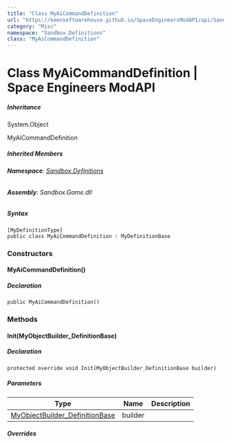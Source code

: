 ```yaml
---
title: "Class MyAiCommandDefinition"
url: "https://keensoftwarehouse.github.io/SpaceEngineersModAPI/api/Sandbox.Definitions.MyAiCommandDefinition.html"
category: "Misc"
namespace: "Sandbox.Definitions"
class: "MyAiCommandDefinition"
---
```


# Class MyAiCommandDefinition | Space Engineers ModAPI

##### Inheritance

System.Object

MyAiCommandDefinition

##### Inherited Members

###### **Namespace**: [Sandbox.Definitions](https://keensoftwarehouse.github.io/SpaceEngineersModAPI/api/Sandbox.Definitions.html)

###### **Assembly**: Sandbox.Game.dll

##### Syntax

```
[MyDefinitionType]
public class MyAiCommandDefinition : MyDefinitionBase
```

### Constructors

#### MyAiCommandDefinition()

##### Declaration

```
public MyAiCommandDefinition()
```

### Methods

#### Init(MyObjectBuilder\_DefinitionBase)

##### Declaration

```
protected override void Init(MyObjectBuilder_DefinitionBase builder)
```

##### Parameters

| Type | Name | Description |
| --- | --- | --- |
| [MyObjectBuilder\_DefinitionBase](https://keensoftwarehouse.github.io/SpaceEngineersModAPI/api/VRage.Game.MyObjectBuilder_DefinitionBase.html) | builder |     |

##### Overrides